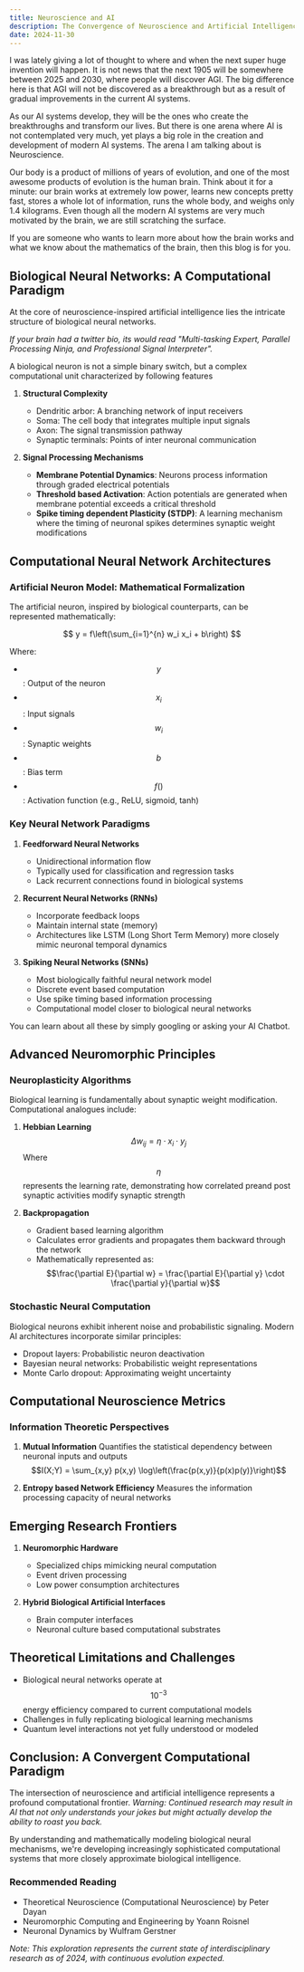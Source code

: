 ```yaml
---
title: Neuroscience and AI
description: The Convergence of Neuroscience and Artificial Intelligence
date: 2024-11-30
---
```


I was lately giving a lot of thought to where and when the next super huge invention will happen. It is not news that the next 1905 will be somewhere between 2025 and 2030, where people will discover AGI. The big difference here is that AGI will not be discovered as a breakthrough but as a result of gradual improvements in the current AI systems.

As our AI systems develop, they will be the ones who create the breakthroughs and transform our lives. But there is one arena where AI is not contemplated very much, yet plays a big role in the creation and development of modern AI systems. The arena I am talking about is Neuroscience.

Our body is a product of millions of years of evolution, and one of the most awesome products of evolution is the human brain. Think about it for a minute: our brain works at extremely low power, learns new concepts pretty fast, stores a whole lot of information, runs the whole body, and weighs only 1.4 kilograms. Even though all the modern AI systems are very much motivated by the brain, we are still scratching the surface.

If you are someone who wants to learn more about how the brain works and what we know about the mathematics of the brain, then this blog is for you.

## Biological Neural Networks: A Computational Paradigm

At the core of neuroscience-inspired artificial intelligence lies the intricate structure of biological neural networks. 

*If your brain had a twitter bio, its would read "Multi-tasking Expert, Parallel Processing Ninja, and Professional Signal Interpreter".*

A biological neuron is not a simple binary switch, but a complex computational unit characterized by following features


1. **Structural Complexity**
   - Dendritic arbor: A branching network of input receivers
   - Soma: The cell body that integrates multiple input signals
   - Axon: The signal transmission pathway
   - Synaptic terminals: Points of inter neuronal communication

2. **Signal Processing Mechanisms**
   - **Membrane Potential Dynamics**: Neurons process information through graded electrical potentials
   - **Threshold based Activation**: Action potentials are generated when membrane potential exceeds a critical threshold
   - **Spike timing dependent Plasticity (STDP)**: A learning mechanism where the timing of neuronal spikes determines synaptic weight modifications

## Computational Neural Network Architectures

### Artificial Neuron Model: Mathematical Formalization

The artificial neuron, inspired by biological counterparts, can be represented mathematically:

$$
y = f\left(\sum_{i=1}^{n} w_i x_i + b\right)
$$

Where:
- $$y$$: Output of the neuron
- $$x_i$$: Input signals
- $$w_i$$: Synaptic weights
- $$b$$: Bias term
- $$f()$$: Activation function (e.g., ReLU, sigmoid, tanh)

### Key Neural Network Paradigms

1. **Feedforward Neural Networks**
   - Unidirectional information flow
   - Typically used for classification and regression tasks
   - Lack recurrent connections found in biological systems

2. **Recurrent Neural Networks (RNNs)**
   - Incorporate feedback loops
   - Maintain internal state (memory)
   - Architectures like LSTM (Long Short Term Memory) more closely mimic neuronal temporal dynamics

3. **Spiking Neural Networks (SNNs)**
   - Most biologically faithful neural network model
   - Discrete event based computation
   - Use spike timing based information processing
   - Computational model closer to biological neural networks

You can learn about all these by simply googling or asking your AI Chatbot.
## Advanced Neuromorphic Principles

### Neuroplasticity Algorithms

Biological learning is fundamentally about synaptic weight modification. Computational analogues include:

1. **Hebbian Learning**
   $$\Delta w_{ij} = \eta \cdot x_i \cdot y_j$$
   Where $$\eta$$ represents the learning rate, demonstrating how correlated preand post synaptic activities modify synaptic strength

2. **Backpropagation**
   - Gradient based learning algorithm
   - Calculates error gradients and propagates them backward through the network
   - Mathematically represented as:
     $$\frac{\partial E}{\partial w} = \frac{\partial E}{\partial y} \cdot \frac{\partial y}{\partial w}$$

### Stochastic Neural Computation

Biological neurons exhibit inherent noise and probabilistic signaling. Modern AI architectures incorporate similar principles:

- Dropout layers: Probabilistic neuron deactivation
- Bayesian neural networks: Probabilistic weight representations
- Monte Carlo dropout: Approximating weight uncertainty

## Computational Neuroscience Metrics

### Information Theoretic Perspectives

1. **Mutual Information**
   Quantifies the statistical dependency between neuronal inputs and outputs
   $$I(X;Y) = \sum_{x,y} p(x,y) \log\left(\frac{p(x,y)}{p(x)p(y)}\right)$$

2. **Entropy based Network Efficiency**
   Measures the information processing capacity of neural networks

## Emerging Research Frontiers

1. **Neuromorphic Hardware**
   - Specialized chips mimicking neural computation
   - Event driven processing
   - Low power consumption architectures

2. **Hybrid Biological Artificial Interfaces**
   - Brain computer interfaces
   - Neuronal culture based computational substrates

## Theoretical Limitations and Challenges

- Biological neural networks operate at $$10^{-3}$$ energy efficiency compared to current computational models
- Challenges in fully replicating biological learning mechanisms
- Quantum level interactions not yet fully understood or modeled

## Conclusion: A Convergent Computational Paradigm

The intersection of neuroscience and artificial intelligence represents a profound computational frontier. *Warning: Continued research may result in AI that not only understands your jokes but might actually develop the ability to roast you back.*

By understanding and mathematically modeling biological neural mechanisms, we're developing increasingly sophisticated computational systems that more closely approximate biological intelligence.

### Recommended Reading
- Theoretical Neuroscience (Computational Neuroscience) by Peter Dayan
- Neuromorphic Computing and Engineering by Yoann Roisnel
- Neuronal Dynamics by Wulfram Gerstner

*Note: This exploration represents the current state of interdisciplinary research as of 2024, with continuous evolution expected.*
